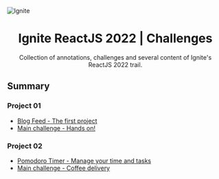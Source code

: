 
<img alt="Ignite" src="https://i.imgur.com/eCVyxxy.png">
<h1 align="center">
  Ignite ReactJS 2022 | Challenges
</h1>

<p align="center">
Collection of annotations, challenges and several content of Ignite's ReactJS 2022 trail.
</p>

## Summary

### Project 01

- [Blog Feed - The first project](https://github.com/debfdias/ignite-reactjs-22/tree/master/p01)
- [Main challenge - Hands on!](https://github.com/debfdias/ToDoListVite)

### Project 02

- [Pomodoro Timer - Manage your time and tasks](https://github.com/debfdias/ignite-reactjs-22/tree/master/p02)
- [Main challenge - Coffee delivery](https://github.com/debfdias/ignite-reactjs-22/tree/master/challenge02)



